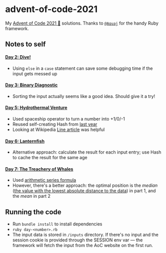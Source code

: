 # advent-of-code-2021
My [Advent of Code 2021 🎄](https://adventofcode.com/year/2021) solutions. Thanks to [`@Aquaj`](https://github.com/Aquaj) for the handy Ruby framework.

## Notes to self

#### [Day 2: Dive!](https://adventofcode.com/2021/day/2)
- Using `else` in a `case` statement can save some debugging time if the input gets messed up

#### [Day 3: Binary Diagnostic](https://adventofcode.com/2021/day/3)
- Sorting the input actually seems like a good idea. Should give it a try!

#### [Day 5: Hydrothermal Venture](https://adventofcode.com/2021/day/5)
- Used spaceship operator to turn a number into +1/0/-1
- Reused self-creating Hash from [last year](https://github.com/wetterkrank/aoc2020/blob/master/aoc17_1.rb)
- Looking at Wikipedia [Line article](https://en.wikipedia.org/wiki/Line_(geometry)) was helpful

#### [Day 6: Lanternfish](https://adventofcode.com/2021/day/6)
- Alternative approach: calculate the result for each input entry; use Hash to cache the result for the same age

#### [Day 7: The Treachery of Whales](https://adventofcode.com/2021/day/7)
- Used [arithmetic series formula](https://en.wikipedia.org/wiki/1_%2B_2_%2B_3_%2B_4_%2B_%E2%8B%AF)
- However, there's a better approach: the optimal position is the _median_ ([the value with the lowest absolute distance to the data](https://en.wikipedia.org/wiki/Median#Optimality_property)) in part 1, and the _mean_ in part 2


## Running the code

- Run `bundle install` to install dependencies
- `ruby day-<number>.rb`
- The input data is stored in `/inputs` directory. If there's no input and the session cookie is provided through the SESSION env var — the framework will
fetch the input from the AoC website on the first run.
